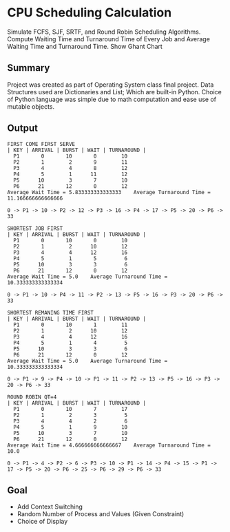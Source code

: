 # CPU Scheduling Calculation
Simulate FCFS, SJF, SRTF, and Round Robin Scheduling Algorithms.
Compute Waiting Time and Turnaround Time of Every Job and Average Waiting Time and Turnaround Time.
Show Ghant Chart

## Summary
Project was created as part of Operating System class final project. Data Structures used are Dictionaries and List; Which are built-in Python. Choice of Python language was simple due to math computation and ease use of mutable objects.

## Output
```OUTPUT
FIRST COME FIRST SERVE
| KEY | ARRIVAL | BURST | WAIT | TURNAROUND |
  P1       0       10       0        10
  P2       1        2       9        11
  P3       4        4       8        12
  P4       5        1      11        12
  P5      10        3       7        10
  P6      21       12       0        12
Average Wait Time = 5.833333333333333    Average Turnaround Time = 11.166666666666666

0 -> P1 -> 10 -> P2 -> 12 -> P3 -> 16 -> P4 -> 17 -> P5 -> 20 -> P6 -> 33 

SHORTEST JOB FIRST
| KEY | ARRIVAL | BURST | WAIT | TURNAROUND |
  P1       0       10       0        10
  P2       1        2      10        12
  P3       4        4      12        16
  P4       5        1       5         6
  P5      10        3       3         6
  P6      21       12       0        12
Average Wait Time = 5.0    Average Turnaround Time = 10.333333333333334

0 -> P1 -> 10 -> P4 -> 11 -> P2 -> 13 -> P5 -> 16 -> P3 -> 20 -> P6 -> 33 

SHORTEST REMANING TIME FIRST
| KEY | ARRIVAL | BURST | WAIT | TURNAROUND |
  P1       0       10       1        11
  P2       1        2      10        12
  P3       4        4      12        16
  P4       5        1       4         5
  P5      10        3       3         6
  P6      21       12       0        12
Average Wait Time = 5.0    Average Turnaround Time = 10.333333333333334

0 -> P1 -> 9 -> P4 -> 10 -> P1 -> 11 -> P2 -> 13 -> P5 -> 16 -> P3 -> 20 -> P6 -> 33 

ROUND ROBIN QT=4
| KEY | ARRIVAL | BURST | WAIT | TURNAROUND |
  P1       0       10       7        17
  P2       1        2       3         5
  P3       4        4       2         6
  P4       5        1       9        10
  P5      10        3       7        10
  P6      21       12       0        12
Average Wait Time = 4.666666666666667    Average Turnaround Time = 10.0

0 -> P1 -> 4 -> P2 -> 6 -> P3 -> 10 -> P1 -> 14 -> P4 -> 15 -> P1 -> 17 -> P5 -> 20 -> P6 -> 25 -> P6 -> 29 -> P6 -> 33 
```

## Goal
* Add Context Switching
* Random Number of Process and Values (Given Constraint)
* Choice of Display
